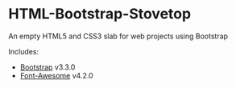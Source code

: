 HTML-Bootstrap-Stovetop
=======================

An empty HTML5 and CSS3 slab for web projects using Bootstrap

Includes:
* [Bootstrap](http://getbootstrap.com/) v3.3.0
* [Font-Awesome](http://fortawesome.github.io/Font-Awesome/) v4.2.0
